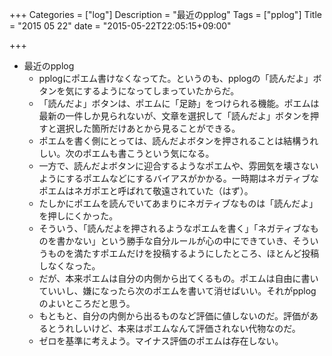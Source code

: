 +++
Categories = ["log"]
Description = "最近のpplog"
Tags = ["pplog"]
Title = "2015 05 22"
date = "2015-05-22T22:05:15+09:00"

+++

* 最近のpplog
	* pplogにポエム書けなくなってた。というのも、pplogの「読んだよ」ボタンを気にするようになってしまっていたからだ。
	* 「読んだよ」ボタンは、ポエムに「足跡」をつけられる機能。ポエムは最新の一件しか見られないが、文章を選択して「読んだよ」ボタンを押すと選択した箇所だけあとから見ることができる。
	* ポエムを書く側にとっては、読んだよボタンを押されることは結構うれしい。次のポエムも書こうという気になる。
	* 一方で、読んだよボタンに迎合するようなポエムや、雰囲気を壊さないようにするポエムなどにするバイアスがかかる。一時期はネガティブなポエムはネガポエと呼ばれて敬遠されていた（はず）。
	* たしかにポエムを読んでいてあまりにネガティブなものは「読んだよ」を押しにくかった。
	* そういう、「読んだよを押されるようなポエムを書く」「ネガティブなものを書かない」という勝手な自分ルールが心の中にできていき、そういうものを満たすポエムだけを投稿するようにしたところ、ほとんど投稿しなくなった。
	* だが、本来ポエムは自分の内側から出てくるもの。ポエムは自由に書いていいし、嫌になったら次のポエムを書いて消せばいい。それがpplogのよいところだと思う。
	* もともと、自分の内側から出るものなど評価に値しないのだ。評価があるとうれしいけど、本来はポエムなんて評価されない代物なのだ。
	* ゼロを基準に考えよう。マイナス評価のポエムは存在しない。